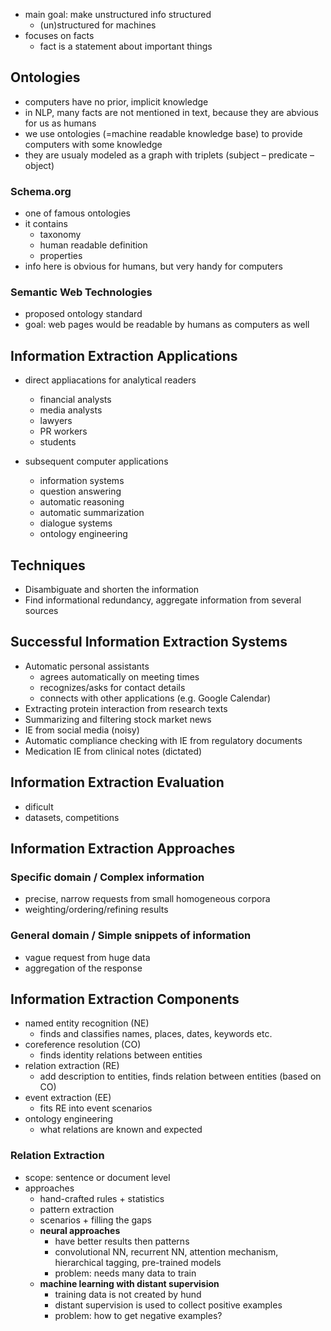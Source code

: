 - main goal: make unstructured info structured
  - (un)structured for machines
- focuses on facts
  - fact is a statement about important things


## Ontologies

- computers have no prior, implicit knowledge
- in NLP, many facts are not mentioned in text, because they are abvious for us as humans
- we use ontologies (=machine readable knowledge base) to provide computers with some knowledge
- they are usualy modeled as a graph with triplets (subject – predicate – object)

### Schema.org

- one of famous ontologies
- it contains
  - taxonomy
  - human readable definition
  - properties
- info here is obvious for humans, but very handy for computers

### Semantic Web Technologies

- proposed ontology standard
- goal: web pages would be readable by humans as computers as well

## Information Extraction Applications

- direct appliacations for analytical readers
  - financial analysts
  - media analysts
  - lawyers
  - PR workers
  - students

- subsequent computer applications
  - information systems
  - question answering
  - automatic reasoning
  - automatic summarization
  - dialogue systems
  - ontology engineering

## Techniques

- Disambiguate and shorten the information
- Find informational redundancy, aggregate information from several
sources

## Successful Information Extraction Systems

- Automatic personal assistants
  - agrees automatically on meeting times
  - recognizes/asks for contact details
  - connects with other applications (e.g. Google Calendar)
- Extracting protein interaction from research texts
- Summarizing and filtering stock market news
- IE from social media (noisy)
- Automatic compliance checking with IE from regulatory documents
- Medication IE from clinical notes (dictated)

## Information Extraction Evaluation

- dificult
- datasets, competitions

## Information Extraction Approaches

### Specific domain / Complex information

- precise, narrow requests from small homogeneous corpora
- weighting/ordering/refining results

### General domain / Simple snippets of information

- vague request from huge data
- aggregation of the response

## Information Extraction Components

- named entity recognition (NE)
  - finds and classifies names, places, dates, keywords etc.
- coreference resolution (CO)
  - finds identity relations between entities
- relation extraction (RE)
  - add description to entities, finds relation between entities (based on CO)
- event extraction (EE)
  - fits RE into event scenarios
- ontology engineering
  - what relations are known and expected

### Relation Extraction

- scope: sentence or document level
- approaches
  - hand-crafted rules + statistics
  - pattern extraction
  - scenarios + filling the gaps
  - **neural approaches**
    - have better results then patterns
    - convolutional NN, recurrent NN, attention mechanism, hierarchical tagging, pre-trained models
    - problem: needs many data to train
  - **machine learning with distant supervision**
    - training data is not created by hund
    - distant supervision is used to collect positive examples
    - problem: how to get negative examples?
